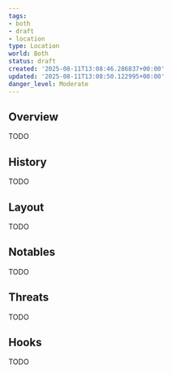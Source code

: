 ```yaml
---
tags:
- both
- draft
- location
type: Location
world: Both
status: draft
created: '2025-08-11T13:08:46.286837+00:00'
updated: '2025-08-11T13:08:50.122995+00:00'
danger_level: Moderate
---
```



## Overview

TODO
## History

TODO
## Layout

TODO
## Notables

TODO
## Threats

TODO
## Hooks

TODO
